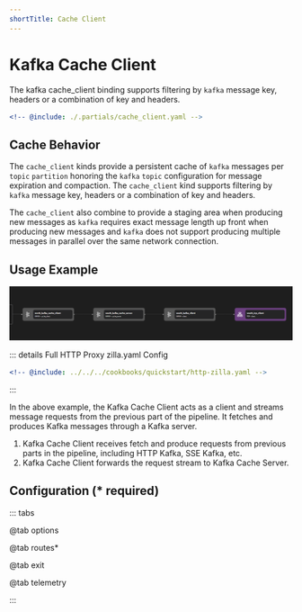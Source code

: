 ```yaml
---
shortTitle: Cache Client
---
```


# Kafka Cache Client

The kafka cache_client binding supports filtering by `kafka` message key, headers or a combination of key and headers.

```yaml {3}
<!-- @include: ./.partials/cache_client.yaml -->
```

## Cache Behavior

The `cache_client` kinds provide a persistent cache of `kafka` messages per `topic` `partition` honoring the `kafka` `topic` configuration for message expiration and compaction. The `cache_client` kind supports filtering by `kafka` message key, headers or a combination of key and headers.

The `cache_client` also combine to provide a staging area when producing new messages as `kafka` requires exact message length up front when producing new messages and `kafka` does not support producing multiple messages in parallel over the same network connection.

## Usage Example

![Pipeline with Kafka Cache Client Example](../images/http-part2.png)

::: details Full HTTP Proxy zilla.yaml Config

```yaml
<!-- @include: ../../../cookbooks/quickstart/http-zilla.yaml -->
```

:::

In the above example, the Kafka Cache Client acts as a client and streams message requests from the previous part of the pipeline. It fetches and produces Kafka messages through a Kafka server.

1. Kafka Cache Client receives fetch and produce requests from previous parts in the pipeline, including HTTP Kafka, SSE Kafka, etc.
2. Kafka Cache Client forwards the request stream to Kafka Cache Server.

## Configuration (\* required)

::: tabs

@tab options

<!-- @include: ./.partials/cache-client-options.md -->

@tab routes\*

<!-- @include: ./.partials/routes.md -->

@tab exit

<!-- @include: ../.partials/exit.md -->

@tab telemetry

<!-- @include: ../.partials/telemetry.md -->

:::
